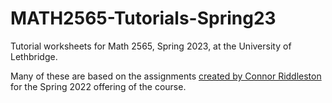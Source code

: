 # MATH2565-Tutorials-Spring23

Tutorial worksheets for Math 2565, Spring 2023, at the University of Lethbridge.

Many of these are based on the assignments [created by Connor Riddleston](https://github.com/CRiddler22/MATH2565-Tutorials-Spring22) for the Spring 2022 offering of the course.
